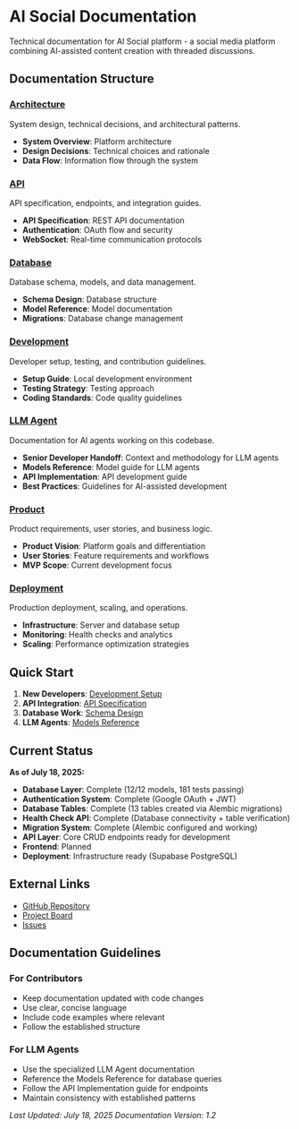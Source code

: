 # AI Social Documentation

Technical documentation for AI Social platform - a social media platform combining AI-assisted content creation with threaded discussions.

## Documentation Structure

### [Architecture](./architecture/)
System design, technical decisions, and architectural patterns.
- **System Overview**: Platform architecture
- **Design Decisions**: Technical choices and rationale
- **Data Flow**: Information flow through the system

### [API](./api/)
API specification, endpoints, and integration guides.
- **API Specification**: REST API documentation
- **Authentication**: OAuth flow and security
- **WebSocket**: Real-time communication protocols

### [Database](./database/)
Database schema, models, and data management.
- **Schema Design**: Database structure
- **Model Reference**: Model documentation
- **Migrations**: Database change management

### [Development](./development/)
Developer setup, testing, and contribution guidelines.
- **Setup Guide**: Local development environment
- **Testing Strategy**: Testing approach
- **Coding Standards**: Code quality guidelines

### [LLM Agent](./llm-agent/)
Documentation for AI agents working on this codebase.
- **Senior Developer Handoff**: Context and methodology for LLM agents
- **Models Reference**: Model guide for LLM agents
- **API Implementation**: API development guide
- **Best Practices**: Guidelines for AI-assisted development

### [Product](./product/)
Product requirements, user stories, and business logic.
- **Product Vision**: Platform goals and differentiation
- **User Stories**: Feature requirements and workflows
- **MVP Scope**: Current development focus

### [Deployment](./deployment/)
Production deployment, scaling, and operations.
- **Infrastructure**: Server and database setup
- **Monitoring**: Health checks and analytics
- **Scaling**: Performance optimization strategies

## Quick Start

1. **New Developers**: [Development Setup](./development/README.md)
2. **API Integration**: [API Specification](./api/specification.md)
3. **Database Work**: [Schema Design](./database/schema.md)
4. **LLM Agents**: [Models Reference](./llm-agent/models-reference.md)

## Current Status

**As of July 18, 2025:**

- **Database Layer**: Complete (12/12 models, 181 tests passing)
- **Authentication System**: Complete (Google OAuth + JWT)
- **Database Tables**: Complete (13 tables created via Alembic migrations)
- **Health Check API**: Complete (Database connectivity + table verification)
- **Migration System**: Complete (Alembic configured and working)
- **API Layer**: Core CRUD endpoints ready for development
- **Frontend**: Planned
- **Deployment**: Infrastructure ready (Supabase PostgreSQL)

## External Links

- [GitHub Repository](https://github.com/vishalbharadwaj2406/ai-reddit)
- [Project Board](https://github.com/vishalbharadwaj2406/ai-reddit/projects)
- [Issues](https://github.com/vishalbharadwaj2406/ai-reddit/issues)

## Documentation Guidelines

### For Contributors
- Keep documentation updated with code changes
- Use clear, concise language
- Include code examples where relevant
- Follow the established structure

### For LLM Agents
- Use the specialized LLM Agent documentation
- Reference the Models Reference for database queries
- Follow the API Implementation guide for endpoints
- Maintain consistency with established patterns

*Last Updated: July 18, 2025*
*Documentation Version: 1.2*
